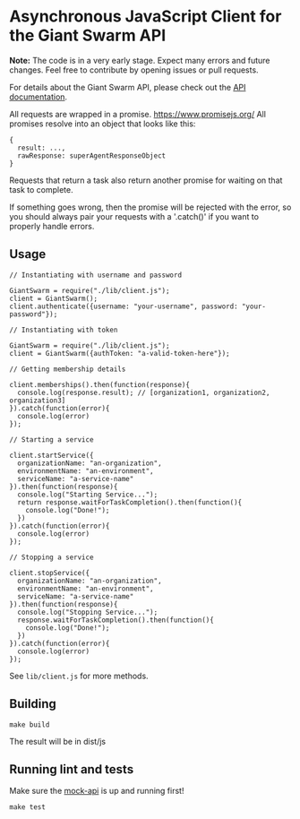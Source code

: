 # Asynchronous JavaScript Client for the Giant Swarm API

__Note:__ The code is in a very early stage. Expect many errors and future changes. Feel free to contribute by opening issues or pull requests.

For details about the Giant Swarm API, please check out the [API documentation](https://docs.giantswarm.io/reference/api/).

All requests are wrapped in a promise. https://www.promisejs.org/
All promises resolve into an object that looks like this:
```
{
  result: ...,
  rawResponse: superAgentResponseObject
}
```

Requests that return a task also return another promise for waiting on that task
to complete.

If something goes wrong, then the promise will be rejected with the error, so
you should always pair your requests with a '.catch()' if you want to properly
handle errors.

## Usage

```
// Instantiating with username and password

GiantSwarm = require("./lib/client.js");
client = GiantSwarm();
client.authenticate({username: "your-username", password: "your-password"});

// Instantiating with token

GiantSwarm = require("./lib/client.js");
client = GiantSwarm({authToken: "a-valid-token-here"});

// Getting membership details

client.memberships().then(function(response){
  console.log(response.result); // [organization1, organization2, organization3]
}).catch(function(error){
  console.log(error)
});

// Starting a service

client.startService({
  organizationName: "an-organization",
  environmentName: "an-environment",
  serviceName: "a-service-name"
}).then(function(response){
  console.log("Starting Service...");
  return response.waitForTaskCompletion().then(function(){
    console.log("Done!");
  })
}).catch(function(error){
  console.log(error)
});

// Stopping a service

client.stopService({
  organizationName: "an-organization",
  environmentName: "an-environment",
  serviceName: "a-service-name"
}).then(function(response){
  console.log("Stopping Service...");
  response.waitForTaskCompletion().then(function(){
    console.log("Done!");
  })
}).catch(function(error){
  console.log(error)
});
```

See `lib/client.js` for more methods.

## Building

```
make build
```

The result will be in dist/js

## Running lint and tests

Make sure the [mock-api](https://github.com/giantswarm/mock-api) is up and running first!

```
make test
```
